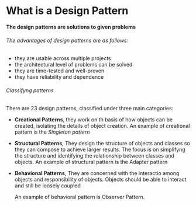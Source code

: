 # What is a Design Pattern
**The design patterns are solutions to given problems**

###### The advantages of design patterns are as follows:
- they are usable across multiple projects
- the architectural level of problems can be solved
- they are time-tested and well-proven
- they have reliability and dependence

###### Classifyng patterns
There are 23 design patterns, classified under three main categories:
- **Creational Patterns**, 
they work on th basis of how objects can be created, isolating the details of object creation.
An example of creational pattern is the *Singleton pattern*

- **Structural Patterns**, 
  They design the structure of objects and classes so they can compose to achieve larger results.
  The focus is on simplifyng the structure and identifying the relationship between classes and objects.
  An example of structural pattern is the Adapter pattern

- **Behavional Patterns**, 
  They are concerned with the interactio among objects and responsibility of objects.
  Objects should be able to interact and still be loosely coupled

  An example of behavioral pattern is Observer Pattern.
